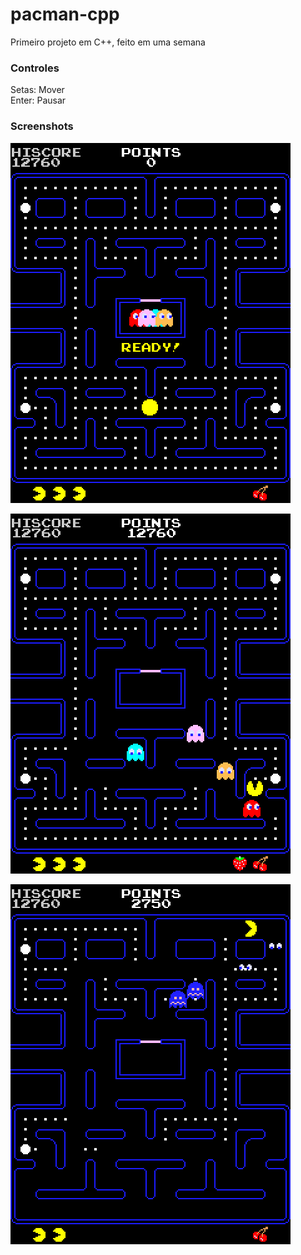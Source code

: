 
# pacman-cpp
Primeiro projeto em C++, feito em uma semana

### Controles
Setas: Mover  
Enter: Pausar

### Screenshots

![pacman-scr1.png](screenshots/pacman-scr1.png)

![pacman-scr2.png](screenshots/pacman-scr2.png)

![pacman-scr3.png](screenshots/pacman-scr3.png)

